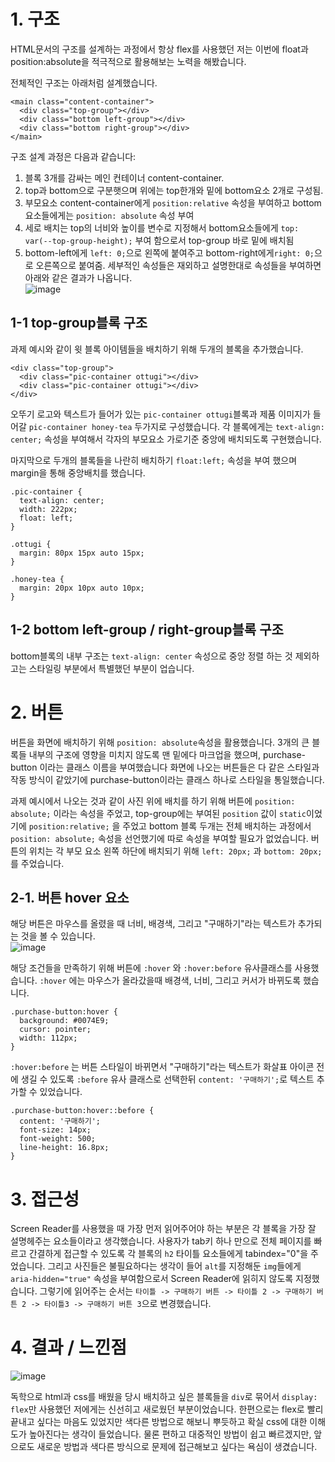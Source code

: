 # 1. 구조
HTML문서의 구조를 설계하는 과정에서 항상 flex를 사용했던 저는 이번에 float과 position:absolute을 적극적으로 활용해보는 노력을 해봤습니다.

전체적인 구조는 아래처럼 설계했습니다.
```
<main class="content-container">
  <div class="top-group"></div>
  <div class="bottom left-group"></div>
  <div class="bottom right-group"></div>
</main>
```

구조 설계 과정은 다음과 같습니다:
1. 블록 3개를 감싸는 메인 컨테이너 content-container.
2. top과 bottom으로 구분햇으며 위에는 top한개와 밑에 bottom요소 2개로 구성됨.
3. 부모요소 content-container에게 `position:relative` 속성을 부여하고 bottom 요소들에게는 `position: absolute` 속성 부여
4. 세로 배치는 top의 너비와 높이를 변수로 지정해서 bottom요소들에게 `top: var(--top-group-height);` 부여 함으로서 top-group 바로 밑에 배치됨
5. bottom-left에게 `left: 0;`으로 왼쪽에 붙여주고 bottom-right에게`right: 0;`으로 오른쪽으로 붙여줌.
세부적인 속성들은 재외하고 설명한대로 속성들을 부여하면 아래와 같은 결과가 나옵니다.
<br>![image](https://github.com/dldnlee/home-work/assets/83799987/521cb54d-726d-4a0c-82c5-dd3dc139ae13)


## 1-1 top-group블록 구조
과제 예시와 같이 윗 블록 아이템들을 배치하기 위해 두개의 블록을 추가했습니다.
```
<div class="top-group">
  <div class="pic-container ottugi"></div>
  <div class="pic-container ottugi"></div>
</div>
```
오뚜기 로고와 텍스트가 들어가 있는 `pic-container ottugi`블록과 제품 이미지가 들어갈 `pic-container honey-tea` 두가지로 구성했습니다.
각 블록에게는 `text-align: center;` 속성을 부여해서 각자의 부모요소 가로기준 중앙에 배치되도록 구현했습니다. 

마지막으로 두개의 블록들을 나란히 배치하기 `float:left;` 속성을 부여 했으며 margin을 통해 중앙배치를 했습니다.
```
.pic-container {
  text-align: center;
  width: 222px;
  float: left;
}

.ottugi {
  margin: 80px 15px auto 15px;
}

.honey-tea {
  margin: 20px 10px auto 10px;
}

```

## 1-2 bottom left-group / right-group블록 구조
bottom블록의 내부 구조는 `text-align: center` 속성으로 중앙 정렬 하는 것 제외하고는 스타일링 부분에서 특별했던 부분이 업습니다.

# 2. 버튼
버튼을 화면에 배치하기 위해 `position: absolute`속성을 활용했습니다. 3개의 큰 블록들 내부의 구조에 영향을 미치지 않도록 맨 밑에다 마크업을 했으며, purchase-button 이라는 클래스 이름을 부여했습니다
화면에 나오는 버튼들은 다 같은 스타일과 작동 방식이 같았기에 purchase-button이라는 클래스 하나로 스타일을 통일했습니다.

과제 예시에서 나오는 것과 같이 사진 위에 배치를 하기 위해 버튼에 `position: absolute;` 이라는 속성을 주었고, top-group에는 부여된 `position` 값이 `static`이었기에 `position:relative;` 을 주었고 bottom 블록 두개는 전체 배치하는 과정에서
`position: absolute;` 속성을 선언했기에 따로 속성을 부여할 필요가 없었습니다.
버튼의 위치는 각 부모 요소 왼쪽 하단에 배치되기 위해 `left: 20px;` 과 `bottom: 20px;`를 주었습니다.

## 2-1. 버튼 hover 요소
해당 버튼은 마우스를 올렸을 때 너비, 배경색, 그리고 "구매하기"라는 텍스트가 추가되는 것을 볼 수 있습니다. 
<br>![image](https://github.com/dldnlee/home-work/assets/83799987/17cb7db6-1801-4ab3-ba64-5b4199325378)



해당 조건들을 만족하기 위해 버튼에 `:hover` 와 `:hover:before` 유사클래스를 사용했습니다.
`:hover` 에는 마우스가 올라갔을때 배경색, 너비, 그리고 커서가 바뀌도록 했습니다.
```
.purchase-button:hover {
  background: #0074E9;
  cursor: pointer;
  width: 112px;
}
```

`:hover:before` 는 버튼 스타일이 바뀌면서 "구매하기"라는 텍스트가 화살표 아이콘 전에 생길 수 있도록 `:before` 유사 클래스로 선택한뒤 `content: '구매하기';`로 텍스트 추가할 수 있었습니다.
```
.purchase-button:hover::before {
  content: '구매하기';
  font-size: 14px;
  font-weight: 500;
  line-height: 16.8px;
}
```

# 3. 접근성
Screen Reader를 사용했을 때 가장 먼저 읽어주어야 하는 부분은 각 블록을 가장 잘 설명헤주는 요소들이라고 생각했습니다. 사용자가 tab키 하나 만으로 전체 페이지를 빠르고 간결하게 접근할 수 있도록
각 블록의 `h2` 타이틀 요소들에게 tabindex="0"을 주었습니다. 그리고 사진들은 불필요하다는 생각이 들어 `alt`를 지정해둔 `img`들에게 `aria-hidden="true"` 속성을 부여함으로서 Screen Reader에 읽히지 않도록 지정했습니다.
그렇기에 읽어주는 순서는 `타이틀 -> 구매하기 버튼 -> 타이틀 2 -> 구매하기 버튼 2 -> 타이틀3 -> 구매하기 버튼 3`으로 변경했습니다. 

# 4. 결과 / 느낀점
![image](https://github.com/dldnlee/home-work/assets/83799987/e6018025-bde1-414a-9d56-d7cba3cfd175)


독학으로 html과 css를 배웠을 당시 배치하고 싶은 블록들을 `div`로 묶어서 `display: flex`만 사용했던 저에게는 신선히고 새로웠던 부분이었습니다. 한편으로는 flex로 빨리 끝내고 싶다는 마음도 있었지만 색다른 방법으로 해보니 뿌듯하고 확실
css에 대한 이해도가 높아진다는 생각이 들었습니다. 물론 편하고 대중적인 방법이 쉽고 빠르겠지만, 앞으로도 새로운 방법과 색다른 방식으로 문제에 접근해보고 싶다는 욕심이 생겼습니다. 
